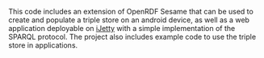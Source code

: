 This code includes an extension of OpenRDF Sesame that can be used to create and populate a triple store on an android device, as well as a web application deployable on <a href='http://code.google.com/p/i-jetty/'>iJetty</a> with a simple implementation of the SPARQL protocol. The project also includes example code to use the triple store in applications.